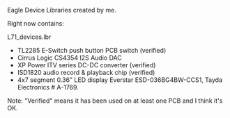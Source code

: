 
Eagle Device Libraries created by me.

Right now contains:

L71_devices.lbr
* TL2285 E-Switch push button PCB switch (verified)
* Cirrus Logic CS4354 I2S Audio DAC
* XP Power ITV series DC-DC converter (verified)
* ISD1820 audio record & playback chip (verified)
* 4x7 segment 0.36" LED display Everstar ESD-036BG4BW-CCS1, Tayda Electronics # A-1769.

Note: "Verified" means it has been used on at least one PCB and I think it's OK.

